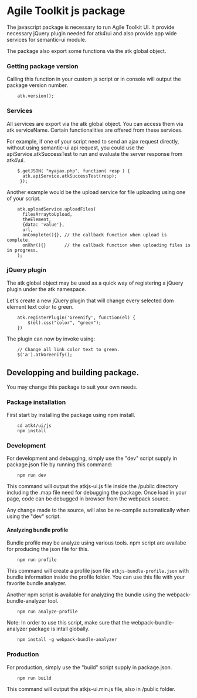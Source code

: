 # Agile Toolkit js package

The javascript package is necessary to run Agile Toolkit UI. It provide necessary
jQuery plugin needed for atk4\ui and also provide app wide services for semantic-ui module.

The package also export some functions via the atk global object.

### Getting package version

Calling this function in your custom js script or in console will output the package version number.
```
    atk.version();
```

### Services 

All services are export via the atk global object. You can access them via atk.serviceName.
Certain functionalities are offered from these services. 

For example, if one of your script need to send an ajax request directly, without using semantic-ui api request, you could use the apiService.atkSuccessTest
to run and evaluate the server response from atk4\ui.

```
    $.getJSON( "myajax.php", function( resp ) {
      atk.apiService.atkSuccessTest(resp);
     });

```

Another example would be the upload service for file uploading using one of your script.

```
    atk.uploadService.uploadFiles(
      filesArraytoUpload,
      theElement,
      {data: 'value'},
      url,             
      onComplete(){}, // the callback function when upload is complete.
      onXhr(){}       // the callback function when uploading files is in progress.
    );
```

### jQuery plugin

The atk global object may be used as a quick way of registering a jQuery plugin under the atk namespace.

Let's create a new jQuery plugin that will change every selected dom element text color to green.

```
    atk.registerPlugin('Greenify', function(el) {
        $(el).css("color", "green");
    })
```

The plugin can now by invoke using:

```
    // Change all link color text to green.
    $('a').atkGreenify();
```

## Developping and building package.

You may change this package to suit your own needs.

### Package installation

First start by installing the package using npm install. 

```
    cd atk4/ui/js
    npm install
```

### Development

For development and debugging, simply use the "dev" script supply in package.json file by running this command:

```
    npm run dev
```

This command will output the atkjs-ui.js file inside the /public directory including the .map file need for debugging
the package. Once load in your page, code can be debugged in browser from the webpack source.

Any change made to the source, will also be re-compile automatically when using the "dev" script.

#### Analyzing bundle profile

Bundle profile may be analyze using various tools. npm script are availabe for producing 
the json file for this. 

```
    npm run profile
```

This command will create a profile json file `atkjs-bundle-profile.json` with bundle information inside the profile folder. You can use this file with your 
favorite bundle analyzer. 

Another npm script is available for analyzing the bundle using the webpack-bundle-analyzer tool.

```
    npm run analyze-profile
```

Note: In order to use this script, make sure that the webpack-bundle-analyzer package is intall
globally.

```
    npm install -g webpack-bundle-analyzer
```

### Production

For production, simply use the "build" script supply in package.json.

```
    npm run build
```

This command will output the atkjs-ui.min.js file, also in /public folder.
